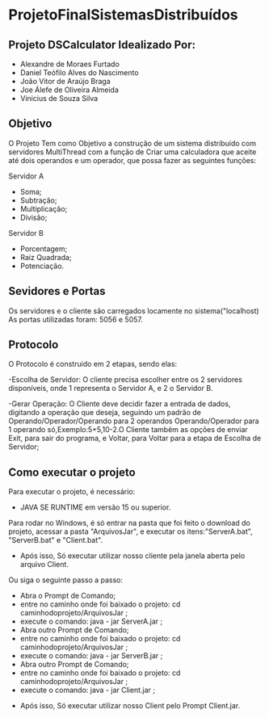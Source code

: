 # ProjetoFinalSistemasDistribuídos
 
## Projeto DSCalculator Idealizado Por:
- Alexandre de Moraes Furtado
- Daniel Teófilo Alves do Nascimento
- João Vitor de Araújo Braga
- Joe Álefe de Oliveira Almeida
- Vinicius de Souza Silva

## Objetivo
O Projeto Tem como Objetivo a construção de um sistema distribuído com servidores MultiThread com a função de Criar uma calculadora que aceite até dois operandos e um operador, que possa fazer as seguintes funções:

Servidor A
- Soma;			
- Subtração;		
- Multiplicação;		
- Divisão;

Servidor B
- Porcentagem;
- Raiz Quadrada;
- Potenciação.
## Sevidores e Portas
Os servidores e o cliente são carregados locamente no sistema("localhost)
As portas utilizadas foram: 5056 e 5057.
## Protocolo
O Protocolo é construído em 2 etapas, sendo elas:

-Escolha de Servidor:
 O cliente precisa escolher entre os 2 servidores disponíveis, onde 1 representa o Servidor A, e 2 o Servidor B.
 
 -Gerar Operação:
 O Cliente deve decidir fazer a entrada de dados, digitando a operação que deseja, seguindo um padrão de Operando/Operador/Operando para 2 operandos Operando/Operador para 1 operando só,Exemplo:5+5,10-2.O Cliente também as opções de enviar Exit, para sair do programa, e Voltar, para Voltar para a etapa de Escolha de Servidor;
 
 ## Como executar o projeto
Para executar o projeto, é necessário:
 - JAVA SE RUNTIME em versão 15 ou superior.


Para rodar no Windows, é só entrar na pasta que foi feito o download do projeto, acessar a pasta "ArquivosJar", e executar os itens:"ServerA.bat", "ServerB.bat" e "Client.bat".
- Após isso, Só executar utilizar nosso cliente pela janela aberta pelo arquivo Client.

Ou siga o seguinte passo a passo:
*  Abra o Prompt de Comando;
*  entre no caminho onde foi baixado o projeto: cd caminhodoprojeto/ArquivosJar ;
* execute o comando: java - jar ServerA.jar ;
* Abra outro Prompt de Comando;
* entre no caminho onde foi baixado o projeto: cd caminhodoprojeto/ArquivosJar ;
* execute o comando: java - jar ServerB.jar ;
* Abra outro Prompt de Comando;
* entre no caminho onde foi baixado o projeto: cd caminhodoprojeto/ArquivosJar ;
* execute o comando: java - jar Client.jar ;
- Após isso, Só executar utilizar nosso Client pelo Prompt Client.jar. 
